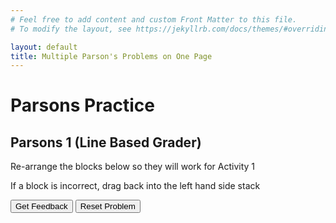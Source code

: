 ```yaml
---
# Feel free to add content and custom Front Matter to this file.
# To modify the layout, see https://jekyllrb.com/docs/themes/#overriding-theme-defaults

layout: default
title: Multiple Parson's Problems on One Page
---
```

# Parsons Practice

## Parsons 1 (Line Based Grader)
Re-arrange the blocks below so they will work for Activity 1

If a block is incorrect, drag back into the left hand side stack

<div id="A1-sortableTrash" class="sortable-code"></div> 
<div id="A1-sortable" class="sortable-code"></div> 
<div style="clear:both;"></div> 
<p> 
    <input id="A1-feedbackLink" value="Get Feedback" type="button" /> 
    <input id="A1-newInstanceLink" value="Reset Problem" type="button" /> 
</p> 
<script type="text/javascript"> 
(function(){
  var initial = "void setup ()\n" +
    "{\n" +
    "  Serial.begin(9600);\n" +
    "}\n" +
    "void loop()\n" +
    "{\n" +
    "while (true)\n" +
    "  {\n" +
    "  Serial.println(&quot;test&quot;);\n" +
    "  delay(1000);\n" +
    "  }\n" +
    "}\n" +
    "While (True) #distractor\n" +
    "  Serial.println(&quot;test&quot;) #distractor\n" +
    "  Serial.Begin(9600); #distractor";
  var parsonsPuzzle = new ParsonsWidget({
    "sortableId": "A1-sortable",
    "max_wrong_lines": 10,
    "grader": ParsonsWidget._graders.LineBasedGrader,
    "exec_limit": 2500,
    "can_indent": true,
    "x_indent": 50,
    "lang": "en",
    "trashId": "A1-sortableTrash"
  });
  parsonsPuzzle.init(initial);
  parsonsPuzzle.shuffleLines();
  $("#A1-newInstanceLink").click(function(event){ 
      event.preventDefault(); 
      parsonsPuzzle.shuffleLines(); 
  }); 
  $("#A1-feedbackLink").click(function(event){ 
      event.preventDefault(); 
      parsonsPuzzle.getFeedback(); 
  }); 
})(); 
</script>
